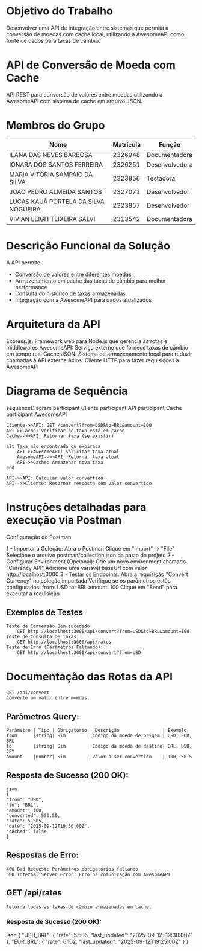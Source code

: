 # Objetivo do Trabalho

Desenvolver uma API de integração entre sistemas que permita a conversão de moedas com cache local, utilizando a AwesomeAPI como fonte de dados para taxas de câmbio.

# API de Conversão de Moeda com Cache

API REST para conversão de valores entre moedas utilizando a AwesomeAPI com sistema de cache em arquivo JSON.

# Membros do Grupo

| Nome                                 | Matrícula | Função        |
|--------------------------------------|-----------|---------------|
| ILANA DAS NEVES BARBOSA              |  2326948  | Documentadora |
| IONARA DOS SANTOS FERREIRA           |  2326251  | Desenvolvedora|
| MARIA VITÓRIA SAMPAIO DA SILVA       |  2323856  | Testadora     |
| JOAO PEDRO ALMEIDA SANTOS            |  2327071  | Desenvolvedor |
| LUCAS KAUÃ PORTELA DA SILVA NOGUEIRA |  2323857  | Desenvolvedor |
| VIVIAN LEIGH TEIXEIRA SALVI          |  2313542  | Documentadora |

# Descrição Funcional da Solução

A API permite:
- Conversão de valores entre diferentes moedas
- Armazenamento em cache das taxas de câmbio para melhor performance
- Consulta do histórico de taxas armazenadas
- Integração com a AwesomeAPI para dados atualizados

# Arquitetura da API

Express.js: Framework web para Node.js que gerencia as rotas e middlewares
AwesomeAPI: Serviço externo que fornece taxas de câmbio em tempo real
Cache JSON: Sistema de armazenamento local para reduzir chamadas à API externa
Axios: Cliente HTTP para fazer requisições à AwesomeAPI

# Diagrama de Sequência

sequenceDiagram
    participant Cliente
    participant API
    participant Cache
    participant AwesomeAPI

    Cliente->>API: GET /convert?from=USD&to=BRL&amount=100
    API->>Cache: Verificar se taxa está em cache
    Cache-->>API: Retornar taxa (se existir)
    
    alt Taxa não encontrada ou expirada
        API->>AwesomeAPI: Solicitar taxa atual
        AwesomeAPI-->>API: Retornar taxa atual
        API->>Cache: Armazenar nova taxa
    end
    
    API->>API: Calcular valor convertido
    API-->>Cliente: Retornar resposta com valor convertido

# Instruções detalhadas para execução via Postman

Configuração do Postman

1 - Importar a Coleção:
    Abra o Postman
    Clique em "Import" → "File"
    Selecione o arquivo postman/collection.json da pasta do projeto
2 - Configurar Environment (Opcional):
    Crie um novo environment chamado "Currency API"
    Adicione uma variável baseUrl com valor http://localhost:3000
3 - Testar os Endpoints:
    Abra a requisição "Convert Currency" na coleção importada
    Verifique se os parâmetros estão configurados:
        from: USD
        to: BRL
        amount: 100
    Clique em "Send" para executar a requisição

## Exemplos de Testes
    Teste de Conversão Bem-sucedido:
        GET http://localhost:3000/api/convert?from=USD&to=BRL&amount=100
    Teste de Consulta de Taxas:
        GET http://localhost:3000/api/rates
    Teste de Erro (Parâmetros Faltando):
        GET http://localhost:3000/api/convert?from=USD

# Documentação das Rotas da API
    GET /api/convert
    Converte um valor entre moedas.

## Parâmetros Query:

    Parâmetro | Tipo | Obrigatório | Descrição                | Exemplo
    from      |string| Sim         |Código da moeda de origem | USD, EUR, BRL
    to        |string| Sim	       |Código da moeda de destino| BRL, USD, JPY
    amount    |number| Sim         |Valor a ser convertido    | 100, 50.5

## Resposta de Sucesso (200 OK):

    json
    {
    "from": "USD",
    "to": "BRL",
    "amount": 100,
    "converted": 550.50,
    "rate": 5.505,
    "date": "2025-09-12T19:30:00Z",
    "cached": false
    }

## Respostas de Erro:

    400 Bad Request: Parâmetros obrigatórios faltando
    500 Internal Server Error: Erro na comunicação com AwesomeAPI

## GET /api/rates
    Retorna todas as taxas de câmbio armazenadas em cache.
    
### Resposta de Sucesso (200 OK):

json
{
  "USD_BRL": {
    "rate": 5.505,
    "last_updated": "2025-09-12T19:30:00Z"
  },
  "EUR_BRL": {
    "rate": 6.102,
    "last_updated": "2025-09-12T19:25:00Z"
  }
}